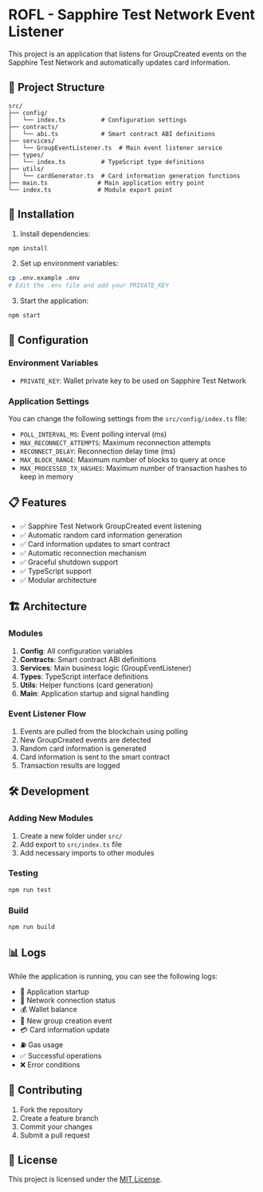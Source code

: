 # ROFL - Sapphire Test Network Event Listener

This project is an application that listens for GroupCreated events on the Sapphire Test Network and automatically updates card information.

## 📁 Project Structure

```
src/
├── config/
│   └── index.ts          # Configuration settings
├── contracts/
│   └── abi.ts            # Smart contract ABI definitions
├── services/
│   └── GroupEventListener.ts  # Main event listener service
├── types/
│   └── index.ts          # TypeScript type definitions
├── utils/
│   └── cardGenerator.ts  # Card information generation functions
├── main.ts              # Main application entry point
└── index.ts             # Module export point
```

## 🚀 Installation

1. Install dependencies:
```bash
npm install
```

2. Set up environment variables:
```bash
cp .env.example .env
# Edit the .env file and add your PRIVATE_KEY
```

3. Start the application:
```bash
npm start
```

## 🔧 Configuration

### Environment Variables
- `PRIVATE_KEY`: Wallet private key to be used on Sapphire Test Network

### Application Settings
You can change the following settings from the `src/config/index.ts` file:

- `POLL_INTERVAL_MS`: Event polling interval (ms)
- `MAX_RECONNECT_ATTEMPTS`: Maximum reconnection attempts
- `RECONNECT_DELAY`: Reconnection delay time (ms)
- `MAX_BLOCK_RANGE`: Maximum number of blocks to query at once
- `MAX_PROCESSED_TX_HASHES`: Maximum number of transaction hashes to keep in memory

## 📋 Features

- ✅ Sapphire Test Network GroupCreated event listening
- ✅ Automatic random card information generation
- ✅ Card information updates to smart contract
- ✅ Automatic reconnection mechanism
- ✅ Graceful shutdown support
- ✅ TypeScript support
- ✅ Modular architecture

## 🏗️ Architecture

### Modules

1. **Config**: All configuration variables
2. **Contracts**: Smart contract ABI definitions
3. **Services**: Main business logic (GroupEventListener)
4. **Types**: TypeScript interface definitions
5. **Utils**: Helper functions (card generation)
6. **Main**: Application startup and signal handling

### Event Listener Flow

1. Events are pulled from the blockchain using polling
2. New GroupCreated events are detected
3. Random card information is generated
4. Card information is sent to the smart contract
5. Transaction results are logged

## 🛠️ Development

### Adding New Modules

1. Create a new folder under `src/`
2. Add export to `src/index.ts` file
3. Add necessary imports to other modules

### Testing

```bash
npm run test
```

### Build

```bash
npm run build
```

## 📊 Logs

While the application is running, you can see the following logs:

- 🚀 Application startup
- 🔗 Network connection status
- 💰 Wallet balance
- 🎉 New group creation event
- 💳 Card information update
- ⛽ Gas usage
- ✅ Successful operations
- ❌ Error conditions

## 🤝 Contributing

1. Fork the repository
2. Create a feature branch
3. Commit your changes
4. Submit a pull request

## 📄 License

This project is licensed under the [MIT License](LICENSE). 